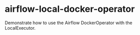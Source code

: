 # airflow-local-docker-operator
Demonstrate how to use the Airflow DockerOperator with the LocalExecutor.
